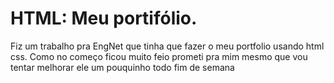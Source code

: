 # HTML: Meu portifólio.
Fiz um trabalho pra EngNet que tinha que fazer o meu portfolio usando html css. Como no começo ficou muito feio prometi pra mim mesmo que vou tentar melhorar ele um pouquinho todo fim de semana
